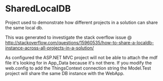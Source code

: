SharedLocalDB
=============

Project used to demonstrate how different projects in a solution can share the same local db.

This was generated to investigate the stack overflow issue @ http://stackoverflow.com/questions/15960535/how-to-share-a-localdb-instance-across-all-projects-in-a-solution/

As configured the ASP.NET MVC project will not be able to attach the mdf file it's looking for in App_Data because it's not there.  If you modify the web.config to add the ThingsContext connection string the Model.Test project will share the same DB instance with the WebApp.
